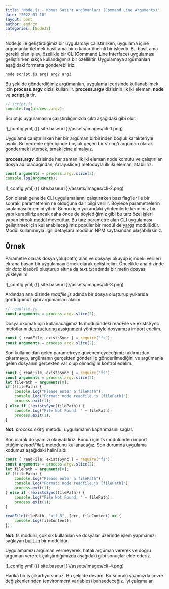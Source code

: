 ```yaml
---
title: "Node.js - Komut Satırı Argümanları (Command Line Arguments)"
date: "2022-01-10"
layout: post
author: endrcn
categories: [NodeJS]
---
```


Node.js ile geliştirdiğimiz bir uygulamayı çalıştırırken, uygulama içine argümanlar iletmek basit ama bir o kadar önemli bir işlevdir. Bu basit ama gerekli olan işlev, özellikle bir CLI(**C**ommand **L**ine **I**nterface) uygulaması geliştirirken sıkça kullandığımız bir özelliktir. Uygulamaya argümanları aşağıdaki formatta gönderebiliriz.

```bash
node script.js arg1 arg2 arg3
```

Bu şekilde gönderdiğimiz argümanları, uygulama içerisinde kullanabilmek için **process.argv** dizisi kullanılır. **process.argv** dizisinin ilk iki elemanı **node** ve **script.js** tir.

```javascript
// script.js
console.log(process.argv);
```

Script.js uygulamasını çalıştırdığımızda çıktı aşağıdaki gibi olur.

![_config.yml]({{ site.baseurl }}/assets/images/cli-1.png)

Uygulama çalıştırılırken her bir argüman birbirinden boşluk karakteriyle ayrılır. Bu nedenle eğer içinde boşluk geçen bir string'i argüman olarak göndermek istersek, tırnak içine almalıyız.

**process.argv** dizisinde her zaman ilk iki eleman node komutu ve çalıştırılan dosya adı olacağından, Array.slice() metoduyla ilk iki elemanı atabiliriz.

```javascript
const arguments = process.argv.slice(2);
console.log(arguments);
```

![_config.yml]({{ site.baseurl }}/assets/images/cli-2.png)

Son olarak genelde CLI uygulamalarını çalıştırırken bazı flag'ler ile bir sonraki parametrenin ne olduğuna dair bilgi verilir. Böylece parametrelerin sıralaması önemini yitirir. Bunun için yukarıdaki yöntemlerle kendimiz bir yapı kurabiliriz ancak daha önce de söylediğimiz gibi bu tarz özel işleri yapan birçok [modül](https://endrcn.dev/nodejs-modules/) mevcuttur. Bu tarz parametre alan CLI uygulaması geliştirmek için kullanabileceğimiz popüler bir modül de [yargs](https://www.npmjs.com/package/yargs) modülüdür. Modül kullanımıyla ilgili detaylara modülün NPM sayfasından ulaşabilirsiniz.

## Örnek

Parametre olarak dosya yolu(path) alan ve dosyayı okuyup içindeki verileri ekrana basan bir uygulamayı örnek olarak geliştirelim. Öncelikle ana dizinde bir _data_ klasörü oluşturup altına da _text.txt_ adında bir metin dosyası yükleyelim.

![_config.yml]({{ site.baseurl }}/assets/images/cli-3.png)

Ardından ana dizinde _readfile.js_ adında bir dosya oluşturup yukarıda gördüğümüz gibi argümanları alalım.

```javascript
// readfile.js
const arguments = process.argv.slice(2);
```

Dosya okumak için kullanacağımız **fs** modülündeki readFile ve existsSync metotlarını [destructuring assignment](https://endrcn.dev/nodejs-destructuring/) yöntemiyle dosyamıza import edelim.

```javascript
const { readFile, existsSync } = require("fs");
const arguments = process.argv.slice(2);
```

Son kullanıcıdan gelen parametreye güvenemeyeceğimizi aklımızdan çıkarmayıp, argümanın gerçekten gönderilip gönderilmediğini ve argümanla gelen dosyanın gerçekten var olup olmadığını kontrol edelim.

```javascript
const { readFile, existsSync } = require("fs");
const arguments = process.argv.slice(2);
let filePath = arguments[0];
if (!filePath) {
    console.log("Please enter a filePath");
    console.log("Format: node readfile.js [filePath]");
    process.exit(1);
} else if (!existsSync(filePath)) {
    console.log("File Not Found: " + filePath);
    process.exit(1);
}
```

**Not:** _process.exit()_ metodu, uygulamanın kapanmasını sağlar.

Son olarak dosyamızı okuyabiliriz. Bunun için fs modülünden import ettiğimiz _readFile()_ metodunu kullanacağız. Son durumda uygulama kodumuz aşağıdaki halini aldı.

```javascript
const { readFile, existsSync } = require("fs");
const arguments = process.argv.slice(2);
let filePath = arguments[0];
if (!filePath) {
    console.log("Please enter a filePath");
    console.log("Format: node readfile.js [filePath]");
    process.exit(1);
} else if (!existsSync(filePath)) {
    console.log("File Not Found: " + filePath);
    process.exit(1);
}

readFile(filePath, "utf-8", (err, fileContent) => {
    console.log(fileContent);
});
```

**Not:** fs modülü, çok sık kullanılan ve dosyalar üzerinde işlem yapmamızı sağlayan [built-in](https://nodejs.org/api/fs.html) bir modüldür.

Uygulamamızı argüman vermeyerek, hatalı argüman vererek ve doğru argüman vererek çalıştırdığımızda aşağıdaki gibi sonuçlar elde ederiz.

![_config.yml]({{ site.baseurl }}/assets/images/cli-4.png)

Harika bir iş çıkartıyorsunuz. Bu şekilde devam. Bir sonraki yazımızda çevre değişkenlerinden (environment variables) bahsedeceğiz. İyi çalışmalar.
